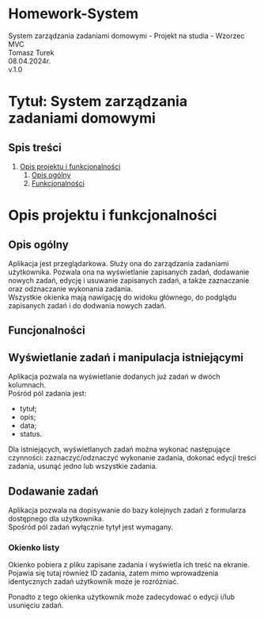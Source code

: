 # Homework-System
System zarządzania zadaniami domowymi - Projekt na studia - Wzorzec MVC\
Tomasz Turek\
08.04.2024r.\
v.1.0

# Tytuł: System zarządzania zadaniami domowymi

## Spis treści

1. [Opis projektu i funkcjonalności](#opis-projektu-i-funkcjonalności)
    1. [Opis ogólny](#opis-ogólny)
    2. [Funkcjonalności](#funcjonalności)

# Opis projektu i funkcjonalności

## Opis ogólny

Aplikacja jest przeglądarkowa. Służy ona do zarządzania zadaniami użytkownika. Pozwala ona na wyświetlanie zapisanych zadań, dodawanie nowych zadań, edycję i usuwanie zapisanych zadań, a także zaznaczanie oraz odznaczanie wykonania zadania.\
Wszystkie okienka mają nawigację do widoku głównego, do podglądu zapisanych zadań i do dodwania nowych zadań.

## Funcjonalności

## Wyświetlanie zadań i manipulacja istniejącymi

Aplikacja pozwala na wyświetlanie dodanych już zadań w dwóch kolumnach.\
Pośród pól zadania jest:
- tytuł;
- opis;
- data;
- status.

Dla istniejących, wyświetlanych zadań można wykonać następujące czynności: zaznaczyć/odznaczyć wykonanie zadania, dokonać edycji treści zadania, usunąć jedno lub wszystkie zadania.

## Dodawanie zadań

Aplikacja pozwala na dopisywanie do bazy kolejnych zadań z formularza dostępnego dla użytkownika.\
Spośród pól zadań wyłącznie tytył jest wymagany.

### Okienko listy

Okienko pobiera z pliku zapisane zadania i wyświetla ich treść na ekranie.\
Pojawia się tutaj również ID zadania, zatem mimo wprowadzenia identycznych zadań użytkownik może je rozróżniać.

Ponadto z tego okienka użytkownik może zadecydować o edycji i/lub usunięciu zadań.
<!--TODO TO DELETE Jak może edytować, usuwać zadania?!?!-->